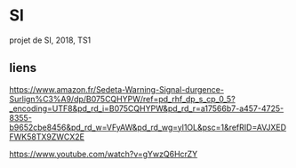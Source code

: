 # SI
projet de SI, 2018, TS1

## liens

https://www.amazon.fr/Sedeta-Warning-Signal-durgence-Surlign%C3%A9/dp/B075CQHYPW/ref=pd_rhf_dp_s_cp_0_5?_encoding=UTF8&pd_rd_i=B075CQHYPW&pd_rd_r=a17566b7-a457-4725-8355-b9652cbe8456&pd_rd_w=VFyAW&pd_rd_wg=yl1OL&psc=1&refRID=AVJXEDFWK58TX9ZWCX2E

https://www.youtube.com/watch?v=gYwzQ6HcrZY
